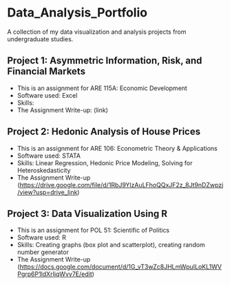# Data_Analysis_Portfolio
A collection of my data visualization and analysis projects from undergraduate studies.

## Project 1: Asymmetric Information, Risk, and Financial Markets

* This is an assignment for ARE 115A: Economic Development
* Software used: Excel
* Skills:
* The Assignment Write-up: (link)


## Project 2: Hedonic Analysis of House Prices

* This is an assignment for ARE 106: Econometric Theory & Applications 
* Software used: STATA
* Skills: Linear Regression, Hedonic Price Modeling, Solving for Heteroskedasticity
* The Assignment Write-up (https://drive.google.com/file/d/1RbJ9YlzAuLFhoQQxJF2z_8Jt9nDZwpzj/view?usp=drive_link)


## Project 3: Data Visualization Using R 

* This is an assignment for POL 51: Scientific of Politics
* Software used: R
* Skills: Creating graphs (box plot and scatterplot), creating random number generator
* The Assignment Write-up (https://docs.google.com/document/d/1G_vT3wZc8JHLmWpuILoKL1WVPgrp6P1ldXrIjqWvv7E/edit)
